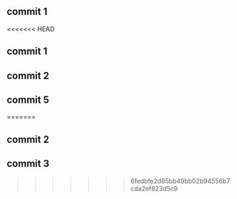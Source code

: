 ## commit 1

<<<<<<< HEAD
## commit 1

## commit 2
## commit 5
=======
## commit 2
## commit 3
>>>>>>> 6fedbfe2d85bb49bb02b94556b7cda2ef823d5c9

